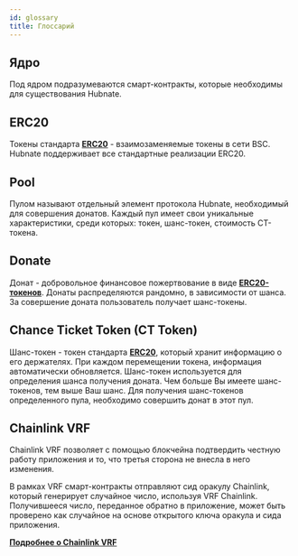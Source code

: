 ```yaml
---
id: glossary
title: Глоссарий
---
```


## Ядро

Под ядром подразумеваются смарт-контракты, которые необходимы для существования Hubnate. 

## ERC20

Токены стандарта [**ERC20**](https://ethereum.org/en/developers/docs/standards/tokens/erc-20/) - взаимозаменяемые токены в сети BSC. Hubnate поддерживает все стандартные реализации ERC20.

## Pool

Пулом называют отдельный элемент протокола Hubnate, необходимый для совершения донатов. Каждый пул имеет свои уникальные характеристики, среди которых: токен, шанс-токен, стоимость CT-токена.

## Donate

Донат - добровольное финансовое пожертвование в виде [**ERC20-токенов**](https://ethereum.org/en/developers/docs/standards/tokens/erc-20/). Донаты распределяются рандомно, в зависимости от шанса. За совершение доната пользователь получает шанс-токены.

## Chance Ticket Token (CT Token)

Шанс-токен - токен стандарта [**ERC20**](https://ethereum.org/en/developers/docs/standards/tokens/erc-20/), который хранит информацию о его держателях. При каждом перемещении токена, информация автоматически обновляется. Шанс-токен используется для определения шанса получения доната. Чем больше Вы имеете шанс-токенов, тем выше Ваш шанс. Для получения шанс-токенов определенного пула, необходимо совершить донат в этот пул.

## Chainlink VRF
Chainlink VRF позволяет с помощью блокчейна подтвердить честную работу приложения и то, что третья сторона не внесла в него изменения.

В рамках VRF смарт-контракты отправляют сид оракулу Chainlink, который генерирует случайное число, используя VRF Chainlink. Получившееся число, переданное обратно в приложение, может быть проверено как случайное на основе открытого ключа оракула и сида приложения.

[**Подробнее о Chainlink VRF**](https://chain.link/)